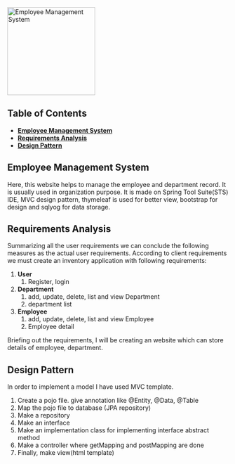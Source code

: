 
<div style="margin-bottom:100px">
<a href="https://broadwayinfosys.com/">
<img src="https://3.imimg.com/data3/XM/QN/MY-9237150/employee-management-system-500x500.jpg" alt="Employee Management System" align="center" height="200" >
</a>

## **Table of Contents**
  - [**Employee Management System**](#employee-management-system)
  - [**Requirements Analysis**](#requirements-analysis)
  - [**Design Pattern**](#design-pattern)

## **Employee Management System**
Here, this website helps to manage the employee and department record. It is usually used in organization purpose. It is made on Spring Tool Suite(STS) IDE, MVC design pattern, thymeleaf is used for better view, bootstrap for design and sqlyog for data storage.


## **Requirements Analysis**

Summarizing all the user requirements we can conclude the following measures as the actual user requirements. According
to client requirements we must create an inventory application with following requirements:

1. __User__
    1. Register, login
1. __Department__
    1. add, update, delete, list and view Department
    2. department list
1. __Employee__
    1. add, update, delete, list and view Employee
    1. Employee detail

Briefing out the requirements, I will be creating an website which can store details of employee, department.

## **Design Pattern**
In order to implement a model I have used MVC template. 
1. Create a pojo file. give annotation like @Entity, @Data, @Table
2. Map the pojo file to database (JPA repository)
3. Make a repository
4. Make an interface
5. Make an implementation class for implementing interface abstract method
6. Make a controller where getMapping and postMapping are done
7. Finally, make view(html template)


